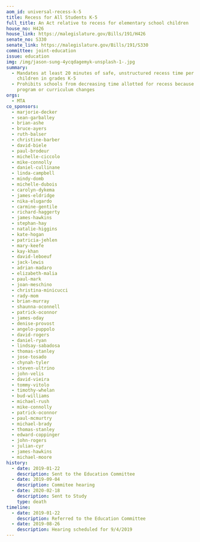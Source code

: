 ```yaml
---
aom_id: universal-recess-k-5
title: Recess for All Students K-5
full_title: An Act relative to recess for elementary school children
house_no: H426
house_link: https://malegislature.gov/Bills/191/H426
senate_no: S330
senate_link: https://malegislature.gov/Bills/191/S330
committee: joint-education
issue: education
img: /img/jason-sung-4ycqdagemyk-unsplash-1-.jpg
summary:
  - Mandates at least 20 minutes of safe, unstructured recess time per day for
    children in grades K-5
  - Prohibits schools from decreasing time allotted for recess because of
    program or curriculum changes
orgs:
  - MTA
co_sponsors:
  - marjorie-decker
  - sean-garballey
  - brian-ashe
  - bruce-ayers
  - ruth-balser
  - christine-barber
  - david-biele
  - paul-brodeur
  - michelle-ciccolo
  - mike-connolly
  - daniel-cullinane
  - linda-campbell
  - mindy-domb
  - michelle-dubois
  - carolyn-dykema
  - james-eldridge
  - nika-elugardo
  - carmine-gentile
  - richard-haggerty
  - james-hawkins
  - stephan-hay
  - natalie-higgins
  - kate-hogan
  - patricia-jehlen
  - mary-keefe
  - kay-khan
  - david-leboeuf
  - jack-lewis
  - adrian-madaro
  - elizabeth-malia
  - paul-mark
  - joan-meschino
  - christina-minicucci
  - rady-mom
  - brian-murray
  - shaunna-oconnell
  - patrick-oconnor
  - james-oday
  - denise-provost
  - angelo-puppolo
  - david-rogers
  - daniel-ryan
  - lindsay-sabadosa
  - thomas-stanley
  - jose-tosado
  - chynah-tyler
  - steven-ultrino
  - john-velis
  - david-vieira
  - tommy-vitolo
  - timothy-whelan
  - bud-williams
  - michael-rush
  - mike-connolly
  - patrick-oconnor
  - paul-mcmurtry
  - michael-brady
  - thomas-stanley
  - edward-coppinger
  - john-rogers
  - julian-cyr
  - james-hawkins
  - michael-moore
history:
  - date: 2019-01-22
    description: Sent to the Education Committee
  - date: 2019-09-04
    description: Commitee hearing
  - date: 2020-02-18
    description: Sent to Study
    type: death
timeline:
  - date: 2019-01-22
    description: Referred to the Education Committee
  - date: 2019-08-26
    description: Hearing scheduled for 9/4/2019
---
```

